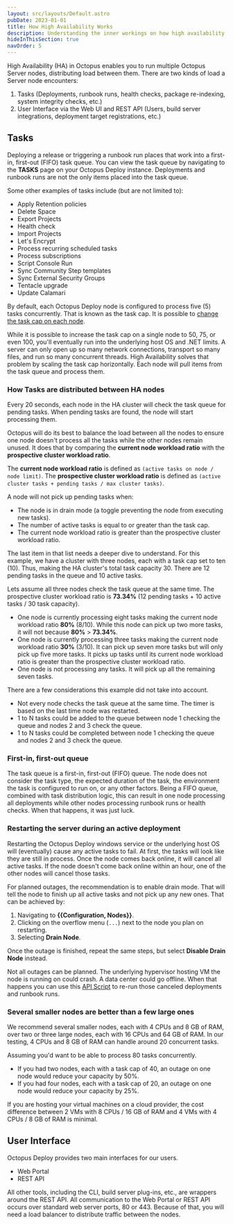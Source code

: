 ```yaml
---
layout: src/layouts/Default.astro
pubDate: 2023-01-01
title: How High Availability Works
description: Understanding the inner workings on how high availability works in Octopus Deploy.
hideInThisSection: true
navOrder: 5
---
```


High Availability (HA) in Octopus enables you to run multiple Octopus Server nodes, distributing load between them.  There are two kinds of load a Server node encounters:

1. Tasks (Deployments, runbook runs, health checks, package re-indexing, system integrity checks, etc.)
2. User Interface via the Web UI and REST API (Users, build server integrations, deployment target registrations, etc.)

## Tasks

Deploying a release or triggering a runbook run places that work into a first-in, first-out (FIFO) task queue.  You can view the task queue by navigating to the **TASKS** page on your Octopus Deploy instance.  Deployments and runbook runs are not the only items placed into the task queue.  

Some other examples of tasks include (but are not limited to):

- Apply Retention policies
- Delete Space
- Export Projects
- Health check
- Import Projects
- Let's Encrypt
- Process recurring scheduled tasks
- Process subscriptions
- Script Console Run
- Sync Community Step templates
- Sync External Security Groups
- Tentacle upgrade
- Update Calamari

By default, each Octopus Deploy node is configured to process five (5) tasks concurrently.  That is known as the task cap.  It is possible to [change the task cap on each node](/docs/support/increase-the-octopus-server-task-cap.md).  

While it is possible to increase the task cap on a single node to 50, 75, or even 100, you'll eventually run into the underlying host OS and .NET limits.  A server can only open up so many network connections, transport so many files, and run so many concurrent threads.  High Availability solves that problem by scaling the task cap horizontally.  Each node will pull items from the task queue and process them.  

### How Tasks are distributed between HA nodes

Every 20 seconds, each node in the HA cluster will check the task queue for pending tasks.  When pending tasks are found, the node will start processing them.

Octopus will do its best to balance the load between all the nodes to ensure one node doesn't process all the tasks while the other nodes remain unused.  It does that by comparing the **current node workload ratio**  with the **prospective cluster workload ratio**. 

The **current node workload ratio** is defined as `(active tasks on node / node limit)`.   The **prospective cluster workload ratio** is defined as `(active cluster tasks + pending tasks / max cluster tasks)`.

A node will not pick up pending tasks when:

- The node is in drain mode (a toggle preventing the node from executing new tasks).
- The number of active tasks is equal to or greater than the task cap.
- The current node workload ratio is greater than the prospective cluster workload ratio.

The last item in that list needs a deeper dive to understand.  For this example, we have a cluster with three nodes, each with a task cap set to ten (10).  Thus, making the HA cluster's total task capacity 30.  There are 12 pending tasks in the queue and 10 active tasks.

Lets assume all three nodes check the task queue at the same time.  The prospective cluster workload ratio is **73.34%** (12 pending tasks + 10 active tasks / 30 task capacity).

- One node is currently processing eight tasks making the current node workload ratio **80%** (8/10).  While this node can pick up two more tasks, it will not because **80%** > **73.34%**.
- One node is currently processing three tasks making the current node workload ratio **30%** (3/10).  It can pick up seven more tasks but will only pick up five more tasks.  It picks up tasks until its current node workload ratio is greater than the prospective cluster workload ratio.
- One node is not processing any tasks.  It will pick up all the remaining seven tasks.

There are a few considerations this example did not take into account.

- Not every node checks the task queue at the same time.  The timer is based on the last time node was restarted.  
- 1 to N tasks could be added to the queue between node 1 checking the queue and nodes 2 and 3 check the queue.
- 1 to N tasks could be completed between node 1 checking the queue and nodes 2 and 3 check the queue.

### First-in, first-out queue

The task queue is a first-in, first-out (FIFO) queue.  The node does not consider the task type, the expected duration of the task, the environment the task is configured to run on, or any other factors.  Being a FIFO queue, combined with task distribution logic, this can result in one node processing all deployments while other nodes processing runbook runs or health checks.  When that happens, it was just luck.

### Restarting the server during an active deployment

Restarting the Octopus Deploy windows service or the underlying host OS will (eventually) cause any active tasks to fail.  At first, the tasks will look like they are still in process.  Once the node comes back online, it will cancel all active tasks.  If the node doesn't come back online within an hour, one of the other nodes will cancel those tasks.

For planned outages, the recommendation is to enable drain mode.  That will tell the node to finish up all active tasks and not pick up any new ones.  That can be achieved by:

1. Navigating to **{{Configuration, Nodes}}**.
2. Clicking on the overflow menu (`...`) next to the node you plan on restarting.
3. Selecting **Drain Node**.

Once the outage is finished, repeat the same steps, but select **Disable Drain Node** instead.

Not all outages can be planned.  The underlying hypervisor hosting VM the node is running on could crash.  A data center could go offline.  When that happens you can use this [API Script](docs/octopus-rest-api/examples/bulk-operations/rerun-deployments-and-runbooks-after-node-shutdown.md) to re-run those canceled deployments and runbook runs.

### Several smaller nodes are better than a few large ones

We recommend several smaller nodes, each with 4 CPUs and 8 GB of RAM, over two or three large nodes, each with 16 CPUs and 64 GB of RAM.  In our testing, 4 CPUs and 8 GB of RAM can handle around 20 concurrent tasks.  

Assuming you'd want to be able to process 80 tasks concurrently.  

- If you had two nodes, each with a task cap of 40, an outage on one node would reduce your capacity by 50%.
- If you had four nodes, each with a task cap of 20, an outage on one node would reduce your capacity by 25%.

If you are hosting your virtual machines on a cloud provider, the cost difference between 2 VMs with 8 CPUs / 16 GB of RAM and 4 VMs with 4 CPUs / 8 GB of RAM is minimal.

## User Interface

Octopus Deploy provides two main interfaces for our users.

- Web Portal
- REST API

All other tools, including the CLI, build server plug-ins, etc., are wrappers around the REST API.  All communication to the Web Portal or REST API occurs over standard web server ports, 80 or 443.  Because of that, you will need a load balancer to distribute traffic between the nodes.
